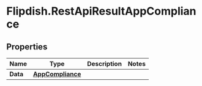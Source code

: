 # Flipdish.RestApiResultAppCompliance

## Properties

Name | Type | Description | Notes
------------ | ------------- | ------------- | -------------
**Data** | [**AppCompliance**](AppCompliance.md) |  | 


